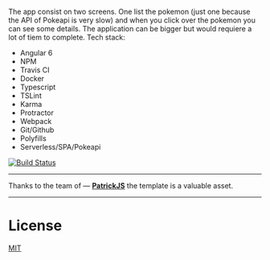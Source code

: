 The app consist on two screens. One list the pokemon (just one because the API of Pokeapi is very slow) and when you click over the pokemon you can see some details. The application can be bigger but would requiere a lot of tiem to complete.
Tech stack:
* Angular 6
* NPM
* Travis CI
* Docker
* Typescript
* TSLint
* Karma
* Protractor
* Webpack
* Git/Github
* Polyfills
* Serverless/SPA/Pokeapi

[![Build Status](https://travis-ci.org/dluciano/pokedex.svg?branch=master)](https://travis-ci.org/dluciano/pokedex)
___

Thanks to the team of — [**PatrickJS**](https://twitter.com/gdi2290) the template is a valuable asset.

___

# License
 [MIT](/LICENSE)
